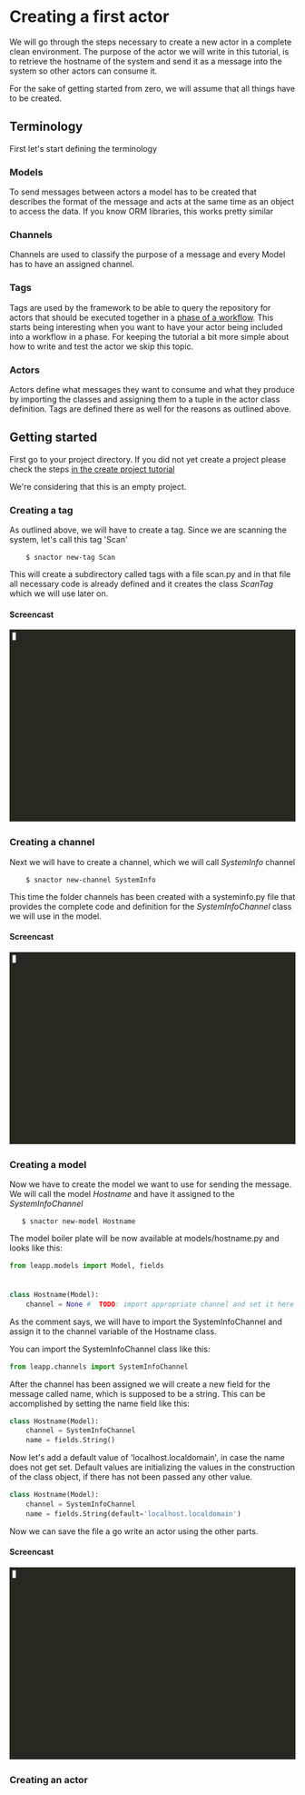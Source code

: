 # Creating a first actor

We will go through the steps necessary to create a new actor in a complete clean environment.
The purpose of the actor we will write in this tutorial, is to retrieve the hostname of the
system and send it as a message into the system so other actors can consume it.

For the sake of getting started from zero, we will assume that all things have to be created.

## Terminology

First let's start defining the terminology

### Models
To send messages between actors a model has to be created that describes the format of the
message and acts at the same time as an object to access the data. If you know ORM libraries,
this works pretty similar

### Channels
Channels are used to classify the purpose of a message and every Model has to have an assigned
channel.

### Tags
Tags are used by the framework to be able to query the repository for actors that should be
executed together in a [phase of a workflow](workflows.md). This starts being interesting
when you want to have your actor being included into a workflow in a phase. For keeping
the tutorial a bit more simple about how to write and test the actor we skip this topic.

### Actors
Actors define what messages they want to consume and what they produce by importing the
classes and assigning them to a tuple in the actor class definition.
Tags are defined there as well for the reasons as outlined above.


## Getting started

First go to your project directory. If you did not yet create a project please check the
steps [in the create project tutorial](create-project.md)

We're considering that this is an empty project.

### Creating a tag

As outlined above, we will have to create a tag. Since we are scanning the system, let's
call this tag 'Scan'

```shell
    $ snactor new-tag Scan
```

This will create a subdirectory called tags with a file scan.py and in that file all
necessary code is already defined and it creates the class *ScanTag* which we will use
later on.

#### Screencast
![Create Tag Tutorial Cast](create-tag.gif)

### Creating a channel

Next we will have to create a channel, which we will call *SystemInfo* channel

```shell
    $ snactor new-channel SystemInfo
```

This time the folder channels has been created with a systeminfo.py file that provides
the complete code and definition for the *SystemInfoChannel* class we will use in the model.

#### Screencast
![Create Channel Tutorial Cast](create-channel.gif)

### Creating a model

Now we have to create the model we want to use for sending the message. We will call the
model *Hostname* and have it assigned to the *SystemInfoChannel*

```shell
   $ snactor new-model Hostname
```

The model boiler plate will be now available at models/hostname.py and looks like this:

```python
from leapp.models import Model, fields


class Hostname(Model):
    channel = None #  TODO: import appropriate channel and set it here
```

As the comment says, we will have to import the SystemInfoChannel and assign it to
the channel variable of the Hostname class.

You can import the SystemInfoChannel class like this:
```python
from leapp.channels import SystemInfoChannel
```

After the channel has been assigned we will create a new field for the message
called name, which is supposed to be a string. This can be accomplished by
setting the name field like this:

```python
class Hostname(Model):
    channel = SystemInfoChannel
    name = fields.String()
```

Now let's add a default value of 'localhost.localdomain', in case the name
does not get set. Default values are initializing the values in the
construction of the class object, if there has not been passed any other
value.

```python
class Hostname(Model):
    channel = SystemInfoChannel
    name = fields.String(default='localhost.localdomain')
```

Now we can save the file a go write an actor using the other parts.

#### Screencast
![Create Model Tutorial Cast](create-model.gif)


### Creating an actor

